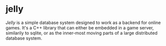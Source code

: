 # jelly
_Jelly_ is a simple database system designed to work as a backend for online games. It's a C++ library that can either be embedded 
in a game server, similarily to sqlite, or as the inner-most moving parts of a large distributed database system.

